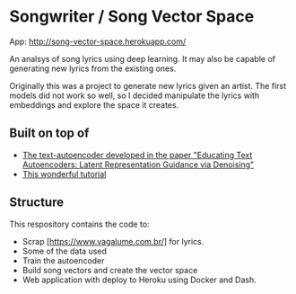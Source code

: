# Songwriter / Song Vector Space

App: http://song-vector-space.herokuapp.com/

An analsys of song lyrics using deep learning. It may also be capable of generating new lyrics from the existing ones.

Originally this was a project to generate new lyrics given an artist. The first models did not work so well, so I decided manipulate the lyrics with embeddings and explore the space it creates.

## Built on top of
- [The text-autoencoder developed in the paper "Educating Text Autoencoders: Latent Representation Guidance via Denoising"](https://github.com/shentianxiao/text-autoencoders)
- [This wonderful tutorial](https://reshamas.github.io/deploying-deep-learning-models-on-web-and-mobile/)

## Structure

This respository contains the code to:
- Scrap [https://www.vagalume.com.br/] for lyrics.
- Some of the data used
- Train the autoencoder
- Build song vectors and create the vector space
- Web application with deploy to Heroku using Docker and Dash.
